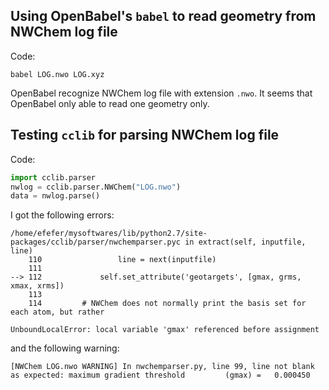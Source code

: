 ## Using OpenBabel's `babel` to read geometry from NWChem log file

Code:
```
babel LOG.nwo LOG.xyz
```

OpenBabel recognize NWChem log file with extension `.nwo`. It seems that OpenBabel
only able to read one geometry only.


## Testing `cclib` for parsing NWChem log file

Code:
```python
import cclib.parser
nwlog = cclib.parser.NWChem("LOG.nwo")
data = nwlog.parse()
```

I got the following errors:
```
/home/efefer/mysoftwares/lib/python2.7/site-packages/cclib/parser/nwchemparser.pyc in extract(self, inputfile, line)
    110                 line = next(inputfile)
    111
--> 112             self.set_attribute('geotargets', [gmax, grms, xmax, xrms])
    113
    114         # NWChem does not normally print the basis set for each atom, but rather

UnboundLocalError: local variable 'gmax' referenced before assignment
```

and the following warning:
```
[NWChem LOG.nwo WARNING] In nwchemparser.py, line 99, line not blank as expected: maximum gradient threshold         (gmax) =   0.000450
```
